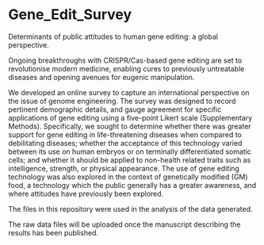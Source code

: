 # Gene_Edit_Survey

Determinants of public attitudes to human gene editing: a global perspective.


Ongoing breakthroughs with CRISPR/Cas-based gene editing are set to revolutionise modern medicine, enabling cures to previously untreatable diseases and opening avenues for eugenic manipulation.

We developed an online survey to capture an international perspective on the issue of genome engineering. The survey was designed to record pertinent demographic details, and gauge agreement for specific applications of gene editing using a five-point Likert scale (Supplementary Methods). Specifically, we sought to determine whether there was greater support for gene editing in life-threatening diseases when compared to debilitating diseases; whether the acceptance of this technology varied between its use on human embryos or on terminally differentiated somatic cells; and whether it should be applied to non-health related traits such as intelligence, strength, or physical appearance. The use of gene editing technology was also explored in the context of genetically modified (GM) food, a technology which the public generally has a greater awareness, and where attitudes have previously been explored.

The files in this repository were used in the analysis of the data generated.

The raw data files will be uploaded once the manuscript describing the results has been published.
